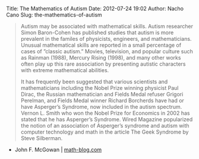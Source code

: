 Title: The Mathematics of Autism
Date: 2012-07-24 19:02
Author: Nacho Cano
Slug: the-mathematics-of-autism

> Autism may be associated with mathematical skills. Autism researcher
> Simon Baron-Cohen has published studies that autism is more prevalent
> in the familes of physicists, engineers, and mathematicians. Unusual
> mathematical skills are reported in a small percentage of cases of
> ”classic autism.” Movies, television, and popular culture such as
> Rainman (1988), Mercury Rising (1998), and many other works often play
> up this rare association by presenting autistic characters with
> extreme mathematical abilities.
>
> It has frequently been suggested that various scientists and
> mathematicians including the Nobel Prize winning physicist Paul Dirac,
> the Russian mathematician and Fields Medal refuser Grigori Perelman,
> and Fields Medal winner Richard Borcherds have had or have Asperger’s
> Syndrome, now included in the autism spectrum. Vernon L. Smith who won
> the Nobel Prize for Economics in 2002 has stated that he has
> Asperger’s Syndrome. Wired Magazine popularized the notion of an
> association of Asperger’s syndrome and autism with computer technology
> and math in the article The Geek Syndrome by Steve Silberman.

- John F. McGowan | [math-blog.com][]

  [math-blog.com]: http://math-blog.com/2012/07/09/the-mathematics-of-autism/
    "The Mathematics of Autism"
